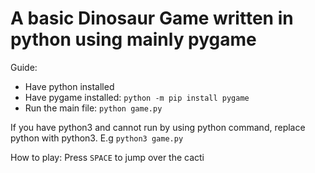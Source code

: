 # A basic Dinosaur Game written in python using mainly pygame

Guide:
- Have python installed
- Have pygame installed: `python -m pip install pygame`
- Run the main file: `python game.py`

If you have python3 and cannot run by using python command, replace python with python3. E.g `python3 game.py`

How to play:
Press `SPACE` to jump over the cacti
